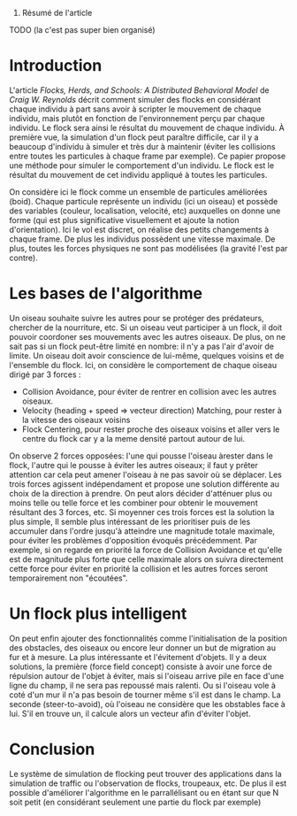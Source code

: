 1. Résumé de l'article

TODO (la c'est pas super bien organisé)

# Introduction

L'article *Flocks, Herds, and Schools: A Distributed Behavioral Model* de *Craig W. Reynolds* décrit comment simuler des flocks en considérant chaque individu à part sans avoir à scripter le mouvement de chaque individu, mais plutôt en fonction de l'environnement perçu par chaque individu. Le flock sera ainsi le résultat du mouvement de chaque individu. À première vue, la simulation d'un flock peut paraître difficile, car il y a beaucoup d'individu à simuler et très dur à maintenir (éviter les collisions entre toutes les particules à chaque frame par exemple). Ce papier propose une méthode pour simuler le comportement d'un individu. Le flock est le résultat du mouvement de cet individu appliqué à toutes les particules.

On considère ici le flock comme un ensemble de particules améliorées (boid). Chaque particule représente un individu (ici un oiseau) et possède des variables (couleur, localisation, velocité, etc) auxquelles on donne une forme (qui est plus significative visuellement et ajoute la notion d'orientation). Ici le vol est discret, on réalise des petits changements à chaque frame. De plus les individus possèdent une vitesse maximale. De plus, toutes les forces physiques ne sont pas modélisées (la gravité l'est par contre).

# Les bases de l'algorithme

Un oiseau souhaite suivre les autres pour se protéger des prédateurs, chercher de la nourriture, etc. Si un oiseau veut participer à un flock, il doit pouvoir coordoner ses mouvements avec les autres oiseaux.  De plus, on ne sait pas si un flock peut-être limité en nombre: il n'y a pas l'air d'avoir de limite. Un oiseau doit avoir conscience de lui-même, quelques voisins et de l'ensemble du flock. Ici, on considère le comportement de chaque oiseau dirigé par 3 forces :

+ Collision Avoidance, pour éviter de rentrer en collision avec les autres oiseaux.
+ Velocity (heading + speed => vecteur direction) Matching, pour rester à la vitesse des oiseaux voisins
+ Flock Centering, pour rester proche des oiseaux voisins et aller vers le centre du flock car y a la meme densité partout autour de lui.

On observe 2 forces opposées: l'une qui pousse l'oiseau àrester dans le flock, l'autre qui le pousse à éviter les autres oiseaux; il faut y prêter attention car cela peut amener l'oiseau à ne pas savoir où se déplacer.
Les trois forces agissent indépendament et propose une solution différente au choix de la direction à prendre. On peut alors décider d'atténuer plus ou moins telle ou telle force et les combiner pour obtenir le mouvement résultant des 3 forces, etc. Si moyenner ces trois forces est la solution la plus simple, Il semble plus intéressant de les prioritiser puis de les accumuler dans l'ordre jusqu'à atteindre une magnitude totale maximale, pour éviter les problèmes d'opposition évoqués précédemment. Par exemple, si on regarde en priorité la force de Collision Avoidance et qu'elle est de magnitude plus forte que celle maximale alors on suivra directement cette force pour éviter en priorité la collision et les autres forces seront temporairement non "écoutées".

# Un flock plus intelligent

On peut enfin ajouter des fonctionnalités comme l'initialisation de la position des obstacles, des oiseaux ou encore leur donner un but de migration au fur et à mesure. La plus intéressante et l'évitement d'objets. Il y a deux solutions, la première (force field concept) consiste à avoir une force de répulsion autour de l'objet à éviter, mais si l'oiseau arrive pile en face d'une ligne du champ, il ne sera pas repoussé mais ralenti. Ou si l'oiseau vole à coté d'un mur il n'a pas besoin de tourner même s'il est dans le champ. La seconde (steer-to-avoid), où l'oiseau ne considère que les obstables face à lui. S'il en trouve un, il calcule alors un vecteur afin d'éviter l'objet.

# Conclusion

Le système de simulation de flocking peut trouver des applications dans la simulation de traffic ou l'observation de flocks, troupeaux, etc. De plus il est possible d'améliorer l'algorithme en le parrallélisant ou en étant sur que N soit petit (en considérant seulement une partie du flock par exemple)
